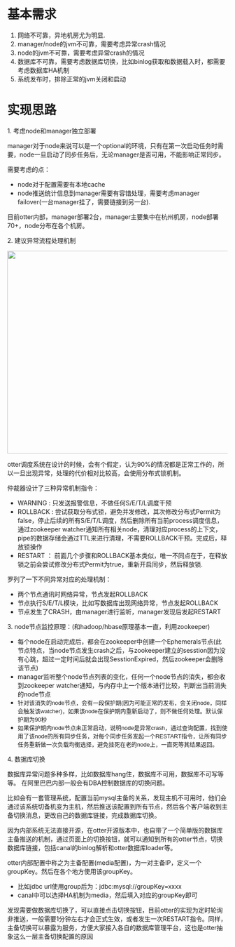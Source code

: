  <div class="blog_content">
    <div class="iteye-blog-content-contain" style="font-size: 14px;">
<h1>基本需求</h1>
<ol>
<li>网络不可靠，异地机房尤为明显.  </li>
<li>manager/node的jvm不可靠，需要考虑异常crash情况</li>
<li>node的jvm不可靠，需要考虑异常crash的情况</li>
<li>数据库不可靠，需要考虑数据库切换，比如binlog获取和数据载入时，都需要考虑数据库HA机制</li>
<li>系统发布时，排除正常的jvm关闭和启动</li>
</ol>
<h1>实现思路</h1>
<p>1.  考虑node和manager独立部署</p>
<p>     manager对于node来说可以是一个optional的环境，只有在第一次启动任务时需要，node一旦启动了同步任务后，无论manager是否可用，不能影响正常同步。</p>
<p>需要考虑的点：</p>
<ul>
<li>node对于配置需要有本地cache</li>
<li>node推送统计信息到manager需要有容错处理，需要考虑manager failover(一台manager挂了，需要链接到另一台).  </li>
</ul>
<p>目前otter内部，manager部署2台，manager主要集中在杭州机房，node部署70+，node分布在各个机房。</p>
<p> </p>
<p>2.  建议异常流程处理机制</p>
<p><img alt="" height="462" src="http://dl2.iteye.com/upload/attachment/0088/3105/0af1957d-1bfd-3473-9e11-19b3da7e7e54.png" width="681"></p>
<p>otter调度系统在设计的时候，会有个假定，认为90%的情况都是正常工作的，所以一旦出现异常，处理的代价相对比较高，会使用分布式锁机制。</p>
<p>仲裁器设计了三种异常机制指令：</p>
<ul>
<li>WARNING  :  只发送报警信息，不做任何S/E/T/L调度干预</li>
<li>ROLLBACK :   尝试获取分布式锁，避免并发修改，其次修改分布式Permit为false，停止后续的所有S/E/T/L调度，然后删除所有当前process调度信息，通过zookeeper watcher通知所有相关node，清理对应process的上下文，pipe的数据存储会通过TTL来进行清理，不需要ROLLBACK干预。完成后，释放锁操作</li>
<li>RESTART ： 前面几个步骤和ROLLBACK基本类似，唯一不同点在于，在释放锁之前会尝试修改分布式Permit为true，重新开启同步，然后释放锁.  </li>
</ul>
<p>罗列了一下不同异常对应的处理机制：</p>
<ul>
<li>两个节点通讯时网络异常，节点发起ROLLBACK</li>
<li>节点执行S/E/T/L模块，比如写数据库出现网络异常，节点发起ROLLBACK</li>
<li>节点发生了CRASH，由manager进行监听，manager发现后发起RESTART</li>
</ul>
<p>3.  node节点监控原理：(和hadoop/hbase原理基本一直，利用zookeeper)</p>
<ul>
<li>每个node在启动完成后，都会在zookeeper中创建一个Ephemerals节点(此节点特点，当node节点发生crash之后，与zookeeper建立的sesstion因为没有心跳，超过一定时间后就会出现SesstionExpired，然后zookeeper会删除该节点)</li>
<li>manager监听整个node节点列表的变化，任何一个node节点的消失，都会收到zookeeper watcher通知，与内存中上一个版本进行比较，判断出当前消失的node节点</li>
<li><span style="font-family: arial; font-size: small;">针对该消失的node节点，会有一段保护期(因为可能正常的发布，会关闭node，同样会触发该watcher)，如果该node在保护期内重新启动了，则不做任何处理。默认保护期为90秒</span></li>
<li><span style="font-family: arial; font-size: small;">如果保护期内node节点未正常启动，说明node是异常crash，通过查询配置，找到使用了该node的所有同步任务，对每个同步任务发起一个RESTART指令，让所有同步任务重新做一次负载均衡选择，避免挂死在老的node上，一直死等其结果返回。</span></li>
</ul>
<p>4.  数据库切换</p>
<p>数据库异常问题多种多样，比如数据库hang住，数据库不可用，数据库不可写等等。 在阿里巴巴内部一般会有DBA控制数据库的切换问题。</p>
<p>比如会有一套管理系统，配置当前mysql主备的关系，发现主机不可用时，他们会通过该系统切备机变为主机，然后推送该配置到所有节点，然后各个客户端收到主备切换消息，更改自己的数据库链接，完成数据库切换。</p>
<p> </p>
<p>因为内部系统无法直接开源，在otter开源版本中，也自带了一个简单版的数据库主备推送的机制，通过页面上的切换按钮，就可以通知到所有的otter节点，切换数据库链接，包括canal的binlog解析和otter数据库loader等。</p>
<p> </p>
<p>otter内部配置中称之为主备配置(media配置)，为一对主备IP，定义一个groupKey。然后在各个地方使用该groupKey。</p>
<ul>
<li>比如jdbc url使用group后为：jdbc:mysql://groupKey=xxxx</li>
<li>canal中可以选择HA机制为media，然后填入对应的groupKey即可</li>
</ul>
<p>发现需要做数据库切换了，可以直接点击切换按钮，目前otter的实现为定时轮询非推送，一般需要1分钟左右才会正式生效，或者发生一次RESTART指令。同样，主备切换可以暴露为服务，方便大家接入各自的数据库管理平台，这也是otter抽象这么一层主备切换配置的原因</p>
<p> </p>
</div>
